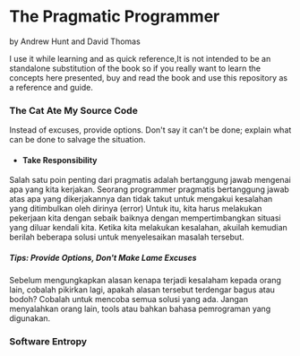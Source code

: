 # The Pragmatic Programmer
by Andrew Hunt and David Thomas

I use it while learning and as quick reference,It is not intended to be an standalone substitution of the book so if you really want to learn the concepts here presented, buy and read the book and use this repository as a reference and guide.

### The Cat Ate My Source Code
Instead of excuses, provide options. Don't say it can't be done; explain what can be done to salvage the situation.

  * #### Take Responsibility
  Salah satu poin penting dari pragmatis adalah bertanggung jawab mengenai apa yang kita kerjakan. Seorang programmer pragmatis bertanggung jawab atas apa yang dikerjakannya dan tidak takut untuk mengakui kesalahan yang ditimbulkan oleh dirinya (error)
  Untuk itu, kita harus melakukan pekerjaan kita dengan sebaik baiknya dengan mempertimbangkan situasi yang diluar kendali kita.
  Ketika kita melakukan kesalahan, akuilah kemudian berilah beberapa solusi untuk menyelesaikan masalah tersebut.

  ##### Tips: Provide Options, Don't Make Lame Excuses
  Sebelum mengungkapkan alasan kenapa terjadi kesalaham kepada orang lain, cobalah pikirkan lagi, apakah alasan tersebut terdengar bagus atau bodoh?
  Cobalah untuk mencoba semua solusi yang ada. Jangan menyalahkan orang lain, tools atau bahkan bahasa pemrograman yang digunakan.

### Software Entropy
